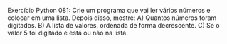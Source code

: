 Exercício Python 081: Crie um programa que vai ler vários números e colocar em uma lista.                  Depois disso, mostre:                                                                                                                                                A) Quantos números foram digitados.                                                                                                                    B) A lista de valores, ordenada de forma decrescente.                                                                                          C) Se o valor 5 foi digitado e está ou não na lista.